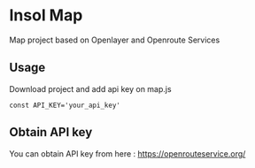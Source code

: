 # Insol Map

Map project based on Openlayer and Openroute Services
## Usage

Download project and add api key on map.js
```
const API_KEY='your_api_key'
```



## Obtain API key
You can obtain API key from here : https://openrouteservice.org/
